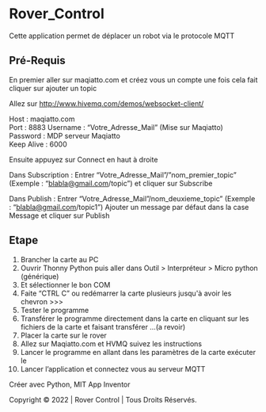 
# Rover_Control

Cette application permet de déplacer un robot via le protocole MQTT

## Pré-Requis ##

En premier aller sur maqiatto.com  et créez vous un compte une fois cela fait
cliquer sur ajouter un topic 

Allez sur http://www.hivemq.com/demos/websocket-client/

Host : maqiatto.com                            
Port : 8883
Username : “Votre_Adresse_Mail” (Mise sur Maqiatto)     
Password : MDP serveur Maqiatto  
Keep Alive : 6000

Ensuite appuyez sur Connect en haut à droite

Dans Subscription :
Entrer “Votre_Adresse_Mail”/”nom_premier_topic”
(Exemple : “blabla@gmail.com/topic”)
et cliquer sur Subscribe

Dans Publish :
Entrer “Votre_Adresse_Mail”/nom_deuxieme_topic” 
(Exemple : “blabla@gmail.com/topic1”)
Ajouter un message par défaut dans la case Message
et cliquer sur Publish


## Etape ##
1) Brancher la carte au PC
2) Ouvrir Thonny Python puis aller dans Outil > Interpréteur > Micro python (générique)
3) Et sélectionner le bon COM 
4) Faite “CTRL C” ou redémarrer la carte plusieurs jusqu'à avoir les chevron >>>
5) Tester le programme
6) Transférer le programme directement dans la carte en cliquant sur les fichiers de la carte et faisant transférer …(a revoir)
7) Placer la carte sur le rover
8) Allez sur Maqiatto.com et HVMQ suivez les instructions
9) Lancer le programme en allant dans les paramètres de la carte exécuter le
10) Lancer l’application et connectez vous au serveur MQTT

Créer avec Python, MIT App Inventor

Copyright © 2022 | Rover Control | Tous Droits Réservés.

